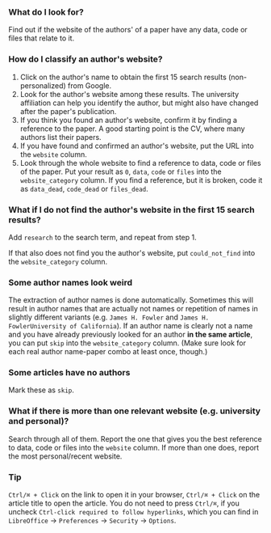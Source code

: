 ### What do I look for?
Find out if the website of the authors' of a paper have any data, code or files that relate to it.

### How do I classify an author's website?
1. Click on the author's name to obtain the first 15 search results (non-personalized) from Google.
2. Look for the author's website among these results. The university affiliation can help you identify the author, but might also have changed after the paper's publication.
3. If you think you found an author's website, confirm it by finding a reference to the paper. A good starting point is the CV, where many authors list their papers.
4. If you have found and confirmed an author's website, put the URL into the `website` column. 
5. Look through the whole website to find a reference to data, code or files of the paper. Put your result as `0`, `data`, `code` or `files` into the `website_category` column. If you find a reference, but it is broken, code it as `data_dead`, `code_dead` or `files_dead`.

### What if I do not find the author's website in the first 15 search results?
Add `research` to the search term, and repeat from step 1.

If that also does not find you the author's website, put `could_not_find` into the `website_category` column. 

### Some author names look weird
The extraction of author names is done automatically. Sometimes this will result in author names that are actually not names or repetition of names in slightly different variants (e.g. `James H. Fowler` and `James H. FowlerUniversity of California`). If an author name is clearly not a name and you have already previously looked for an author **in the same article**, you can put `skip` into the `website_category` column. (Make sure look for each real author name-paper combo at least once, though.) 

### Some articles have no authors
Mark these as `skip`.

### What if there is more than one relevant website (e.g. university and personal)?
Search through all of them. Report the one that gives you the best reference to data, code or files into the `website` column. If more than one does, report the most personal/recent website.

### Tip
`Ctrl/⌘ + Click` on the link to open it in your browser, `Ctrl/⌘ + Click` on the article title to open the article. You do not need to press `Ctrl/⌘`, if you uncheck `Ctrl-click required to follow hyperlinks`, which you can find in `LibreOffice` -> `Preferences` -> `Security` -> `Options`.
